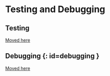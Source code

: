 # Testing and Debugging

## Testing

[Moved here](faq_misc.md#testing)

## Debugging {: id=debugging }

[Moved here](faq_debug.md#debugging)
